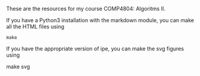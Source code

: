 These are the resources for my course COMP4804: Algoritms II.

If you have a Python3 installation with the markdown module, you can make
all the HTML files using

    make

If you have the appropriate version of ipe, you can make the svg figures using

   make svg


